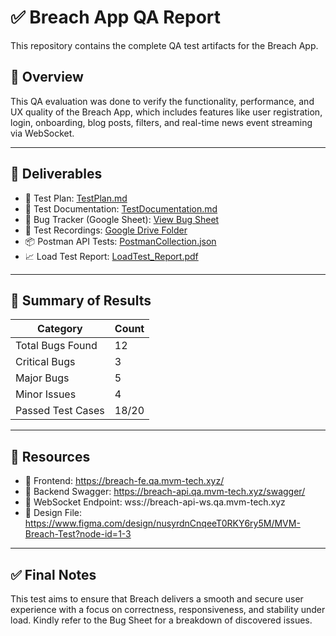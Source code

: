 # ✅ Breach App QA Report

This repository contains the complete QA test artifacts for the Breach App.

## 🔎 Overview
This QA evaluation was done to verify the functionality, performance, and UX quality of the Breach App, which includes features like user registration, login, onboarding, blog posts, filters, and real-time news event streaming via WebSocket.

---

## 🧪 Deliverables

- 📝 Test Plan: [TestPlan.md](./TEST_PLAN.md)
- 🧾 Test Documentation: [TestDocumentation.md](./TEST_DOCUMENTATION.md)
- 🐞 Bug Tracker (Google Sheet): [View Bug Sheet](https://docs.google.com/spreadsheets/d/your-bug-sheet-link)
- 🎥 Test Recordings: [Google Drive Folder](https://drive.google.com/drive/folders/your-video-folder-link)
- 📦 Postman API Tests: [PostmanCollection.json](./PostmanCollection.json)
- 📈 Load Test Report: [LoadTest_Report.pdf](./LOAD_TEST_REPORT.md)

---

## 🧪 Summary of Results

| Category           | Count   |
|--------------------|---------|
| Total Bugs Found   | 12      |
| Critical Bugs      | 3       |
| Major Bugs         | 5       |
| Minor Issues       | 4       |
| Passed Test Cases  | 18/20   |

---

## 🔗 Resources

- 🔗 Frontend: https://breach-fe.qa.mvm-tech.xyz/
- 🔗 Backend Swagger: https://breach-api.qa.mvm-tech.xyz/swagger/
- 🔗 WebSocket Endpoint: wss://breach-api-ws.qa.mvm-tech.xyz
- 🎨 Design File: https://www.figma.com/design/nusyrdnCnqeeT0RKY6ry5M/MVM-Breach-Test?node-id=1-3

---

## ✅ Final Notes

This test aims to ensure that Breach delivers a smooth and secure user experience with a focus on correctness, responsiveness, and stability under load. Kindly refer to the Bug Sheet for a breakdown of discovered issues.

